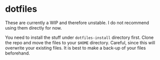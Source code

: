 # dotfiles
These are currently a WIP and therefore unstable. I do not recommend using them directly for now.

You need to install the stuff under `dotfiles-install` directory first. Clone the repo and move the files to your `$HOME` directory. Careful, since this will overwrite your existing files. It is best to make a back-up of your files beforehand.
